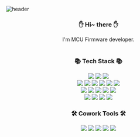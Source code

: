

![header](https://capsule-render.vercel.app/api?type=Waving&color=363636&height=200&text=Seunghyun%20Lee&fontColor=A2A2A2&fontSize=40&fontAlign=50&fontAlignY=35)
<div align="center">
 
### :raised_hand: Hi~ there  :raised_hand:
 
</div>

<div align="center">
I'm MCU Firmware developer.
</div>

</br>

<div align="center">
 
 <h3>📚  Tech Stack 📚 </h3>
 
 </div>
 
<div align="center">
<img src="https://img.shields.io/badge/C-A8B9CC?style=flat-square&logo=C&logoColor=white"/></a>
<img src="https://img.shields.io/badge/C++-00599C?style=flat-square&logo=C%2B%2B&logoColor=white"/></a>
<img src="https://img.shields.io/badge/Python-3766AB?style=flat-square&logo=Python&logoColor=white"/></a> 
<br/>
<img src="https://img.shields.io/badge/Arduino-00979D?style=flat-square&logo=Raspberry Pi&logoColor=white"/></a>
<img src="https://img.shields.io/badge/Raspberry Pi-A22846?style=flat-square&logo=RaspberryPi&logoColor=white"/></a>
<img src="https://img.shields.io/badge/AVR-000000"/></a>
<img src="https://img.shields.io/badge/ARM-2A9CC5"/></a>
<img src="https://img.shields.io/badge/NodeMCU-604B25"/></a>
<img src="https://img.shields.io/badge/Intel Edison-1F6DBF"/></a>
<br/>
<img src="https://img.shields.io/badge/SketchUp-005F9E?style=flat-square&logo=SketchUp&logoColor=white"/></a>
<img src="https://img.shields.io/badge/AutoCAD-AF1B1A?"/></a>
<img src="https://img.shields.io/badge/Fritzing-E0482C"/></a>
<img src="https://img.shields.io/badge/Draw.io-F08805"/></a>
<img src="https://img.shields.io/badge/App Inventor-A7247A"/></a>
<br/>
<img src="https://img.shields.io/badge/Firebase-FFCA28?style=flat-square&logo=Firebase&logoColor=white"/></a>
<img src="https://img.shields.io/badge/OpenCV-5C3EE8?style=flat-square&logo=OpenCV&logoColor=white"/></a>
<img src="https://img.shields.io/badge/TensorFlow-FF6F00?style=flat-square&logo=TensorFlow&logoColor=white"/></a>
<img src="https://img.shields.io/badge/Linux-FCC624?style=flat-square&logo=Linux&logoColor=white"/></a>
 </div>

<div align="center">

 <h3> 🛠️  Cowork Tools 🛠️ </h3>

</div>

<div align="center">
<img src="https://img.shields.io/badge/GitHub-181717?style=flat-square&logo=GitHub&logoColor=white"/></a>
<img src="https://img.shields.io/badge/Slack-4A154B?style=flat-square&logo=Slack&logoColor=white"/></a> 
<img src="https://img.shields.io/badge/Notion-000000?style=flat-square&logo=Notion&logoColor=white"/></a> 
<img src="https://img.shields.io/badge/Trello-0052CC?style=flat-square&logo=Trello&logoColor=white"/></a> 
<img src="https://img.shields.io/badge/Figma-F24E1E?style=flat-square&logo=Figma&logoColor=white"/></a> 
 </div>
 <br/>
 
  

